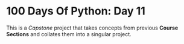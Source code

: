 # 100 Days Of Python: Day 11

This is a *Capstone* project that takes concepts from previous **Course Sections** and collates them into a singular project.
